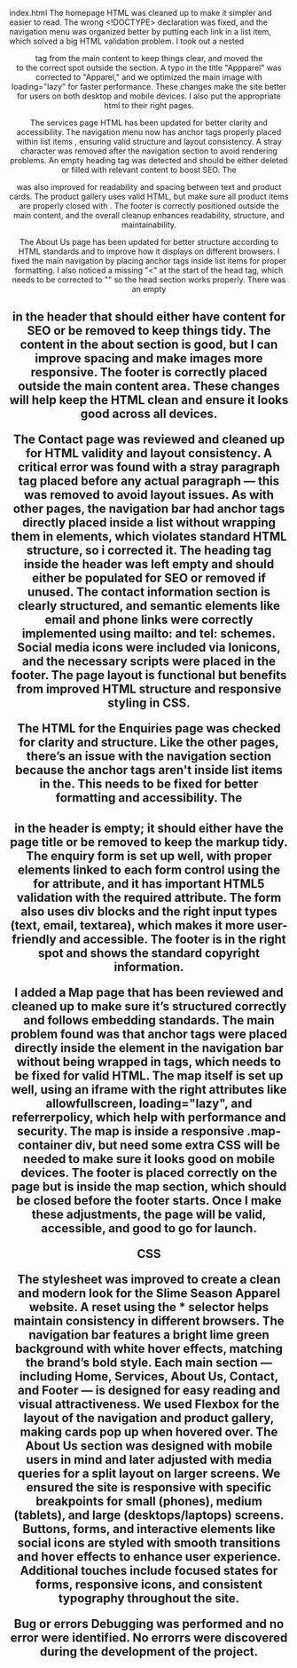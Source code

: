index.html
The homepage HTML was cleaned up to make it simpler and easier to read. The wrong <!DOCTYPE> declaration was fixed, and the navigation menu was organized better by putting each link in a list item, which solved a big HTML validation problem. I took out a nested <header> tag from the main content to keep things clear, and moved the <footer> to the correct spot outside the section. A typo in the title "Appparel" was corrected to "Apparel," and we optimized the main image with loading="lazy" for faster performance. These changes make the site better for users on both desktop and mobile devices. I also put the appropriate html to their right pages.

The services page HTML has been updated for better clarity and accessibility. The navigation menu now has anchor tags properly placed within list items , ensuring valid structure and layout consistency. A stray character  was removed after the navigation section to avoid rendering problems. An empty heading tag was detected and should be either deleted or filled with relevant content to boost SEO. The <section id="services"> was also improved for readability and spacing between text and product cards. The product gallery uses valid HTML, but make sure all product items are properly closed with </div>. The footer is correctly positioned outside the main content, and the overall cleanup enhances readability, structure, and maintainability. 

The About Us page has been updated for better structure according to HTML standards and to improve how it displays on different browsers. I fixed the main navigation by placing anchor tags inside list items for proper formatting. I also noticed a missing "<" at the start of the head tag, which needs to be corrected to "<head>" so the head section works properly. There was an empty <h1> in the header that should either have content for SEO or be removed to keep things tidy. The content in the about section is good, but I can improve spacing and make images more responsive. The footer is correctly placed outside the main content area. These changes will help keep the HTML clean and ensure it looks good across all devices.

The Contact page was reviewed and cleaned up for HTML validity and layout consistency. A critical error was found with a stray paragraph tag placed before any actual paragraph — this was removed to avoid layout issues. As with other pages, the navigation bar had anchor tags directly placed inside a list without wrapping them in elements, which violates standard HTML structure, so i corrected it. The heading tag inside the header was left empty and should either be populated for SEO or removed if unused. The contact information section is clearly structured, and semantic elements like email and phone links were correctly implemented using mailto: and tel: schemes. Social media icons were included via Ionicons, and the necessary scripts were placed in the footer. The page layout is functional but benefits from improved HTML structure and responsive styling in CSS.

The HTML for the Enquiries page was checked for clarity and structure. Like the other pages, there’s an issue with the navigation section because the anchor  tags aren't inside list items in the. This needs to be fixed for better formatting and accessibility. The <h1> in the header is empty; it should either have the page title or be removed to keep the markup tidy. The enquiry form is set up well, with proper <label> elements linked to each form control using the for attribute, and it has important HTML5 validation with the required attribute. The form also uses div blocks and the right input types (text, email, textarea), which makes it more user-friendly and accessible. The footer is in the right spot and shows the standard copyright information.

I added a Map page that has been reviewed and cleaned up to make sure it’s structured correctly and follows embedding standards. The main problem found was that anchor tags were placed directly inside the element in the navigation bar without being wrapped in tags, which needs to be fixed for valid HTML. The map itself is set up well, using an iframe with the right attributes like allowfullscreen, loading="lazy", and referrerpolicy, which help with performance and security. The map is inside a responsive .map-container div, but need some extra CSS will be needed to make sure it looks good on mobile devices. The footer is placed correctly on the page but is inside the map section, which should be closed before the footer starts. Once I make these adjustments, the page will be valid, accessible, and good to go for launch.

CSS

The stylesheet was improved to create a clean and modern look for the Slime Season Apparel website. A reset using the * selector helps maintain consistency in different browsers. The navigation bar features a bright lime green background with white hover effects, matching the brand’s bold style. Each main section — including Home, Services, About Us, Contact, and Footer — is designed for easy reading and visual attractiveness. We used Flexbox for the layout of the navigation and product gallery, making cards pop up when hovered over. The About Us section was designed with mobile users in mind and later adjusted with media queries for a split layout on larger screens. We ensured the site is responsive with specific breakpoints for small (phones), medium (tablets), and large (desktops/laptops) screens. Buttons, forms, and interactive elements like social icons are styled with smooth transitions and hover effects to enhance user experience. Additional touches include focused states for forms, responsive icons, and consistent typography throughout the site.

Bug or errors
Debugging was performed and no error were identified. No errorrs were discovered during the development of the project.

